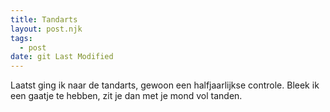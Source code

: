 ```yaml
---
title: Tandarts
layout: post.njk
tags:
  - post
date: git Last Modified
---
```

Laatst ging ik naar de tandarts, gewoon een halfjaarlijkse controle. Bleek ik een gaatje te hebben, zit je dan met je mond vol tanden.

